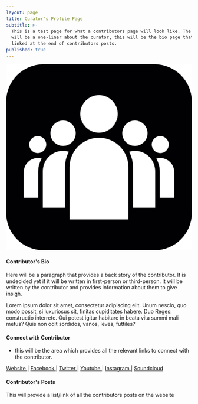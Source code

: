 ```yaml
---
layout: page
title: Curator's Profile Page
subtitle: >-
  This is a test page for what a contributors page will look like. The subtitle
  will be a one-liner about the curator, this will be the bio page that will be
  linked at the end of contributors posts.
published: true
---
```


<div style="text-align:center">
<img src ="/img/test-contributor-icon.png"/>
</div>

#### Contributor's Bio

Here will be a paragraph that provides a back story of the contributor. It is undecided yet if it will be written in first-person or third-person. It will be written by the contributor and provides information about them to give insigh.

Lorem ipsum dolor sit amet, consectetur adipiscing elit. Unum nescio, quo modo possit, si luxuriosus sit, finitas cupiditates habere. Duo Reges: constructio interrete. Qui potest igitur habitare in beata vita summi mali metus? Quis non odit sordidos, vanos, leves, futtiles?


#### Connect with Contributor

* this will be the area which provides all the relevant links to connect with the contributor. 

<a class="fa fa-globe" href="http://www./" target="_blank"> Website </a> |
<a class="fa fa-facebook" href="https://www.facebook.com/" target="_blank"> Facebook </a> |
<a class="fa fa-twitter" href="https://twitter.com/" target="_blank"> Twitter </a> |
<a class="fa fa-youtube" href="https://www.youtube.com/" target="_blank"> Youtube </a> |
<a class="fa fa-instagram" href="https://www.instagram.com/" target="_blank"> Instagram </a> |
<a class="fa fa-soundcloud" href="https://soundcloud.com/" target="_blank"> Soundcloud </a> 


#### Contributor's Posts

This will provide a list/link of all the contributors posts on the website
